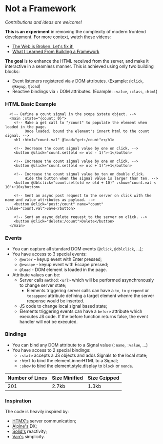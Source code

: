 # Not a Framework

_Contributions and ideas are welcome!_

**This is an experiment** in removing the complexity of modern frontend development.
For more context, watch these videos:
- [The Web is Broken. Let's fix it!](https://youtu.be/TaP9Wc_gkI0)
- [What I Learned From Building a Framework](https://youtu.be/qzQ8fKLDUyo)

**The goal** is to enhance the  HTML received from the server, and make it interactive in a seamless manner. This is achieved using only two building blocks:
- Event listeners registered  via `@` DOM attributes. (Example: `@click`, `@keyup`, `@load`)
- Reactive bindings via `:` DOM attributes. (Example: `:value`, `:class`, `:html`)


### HTML Basic Example

```
  <!-- Define a count signal in the scope $state object. -->
  <main :state="{count: 0}">
    <!-- Make a get call to "/count" to populate the element when loaded in the page.
         Once loaded, bound the element's innert html to the count signal. -->
    <h1 :html="count.val" @load="get:/count"></h1>

    <!-- Decrease the count signal value by one on click. -->
    <button @click="count.set(old => old - 1)">-1</button>
    
    <!-- Increase the count signal value by one on click. -->
    <button @click="count.set(old => old + 1)">+1</button>
    
    <!-- Increase the count signal value by ten on double click.
         Hide the button when the signal value is larger than ten. -->
    <button @dblclick="count.set(old => old + 10)" :show="count.val < 10">+10</button>

    <!-- Sent an async post request to the server on click with the name and value attributes as payload. -->
    <button @click="post:/count" name="count" :value="count.val">Save</button>
    
    <!-- Sent an async delete request to the server on click. -->
    <button @click="delete:/count">Delete</button>
  </main>
  ```

### Events
- You can capture all standard DOM events (`@click`, `@dblclick`, ...);
- You have access to 3 special events:
  - `@enter` - keyup event with Enter pressed;
  - `@escape` - keyup event with Escape pressed;
  - `@load` - DOM element is loaded in the page.
- Attribute values can be:
  - Server calls `method:<url>` which will be performed asynchronously to change server state;
    - Elements triggering server calls can have a `to`, `to:prepend` or `to:append` attribute defining a target element whenre the server response would be inserted.
  - JS code to change local signal based state;
  - Elements triggering events can have a `before` attribute which executes JS code. If the before function returns false, the event handler will not be executed.

### Bindings
- You can bind any DOM attribute to a Signal value (`:name`, `:value`, ...)
- You have access to 2 special bindings:
  - `:state` accepts a JS objects and adds Signals to the local state;
  - `:html` to bind the element.innerHTML to a Signal;
  - `:show` to bind the element.style.display to `block` or `nonde`.

| Number of Lines | Size Minified | Size Gzipped |
|-----------------|---------------|--------------|
| 201             | 2.7kb         | 1.3kb        |


### Inspiration
The code is heavily inspired by:
- [HTMX's](https://htmx.org/) server communication;
- [Alpine's](https://alpinejs.dev/) DX;
- [Solid's](https://www.solidjs.com/) reactivity;
- [Van's](https://vanjs.org/) simplicity.
